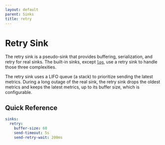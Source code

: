 ```yaml
---
layout: default
parent: Sinks
title: retry
---
```


# Retry Sink

The retry sink is a pseudo-sink that provides buffering, serialization, and retry for real sinks.
The built-in sinks, except [`log`](./log), use a retry sink to handle those three complexities.

The retry sink uses a LIFO queue (a stack) to prioritize sending the latest metrics.
During a long outage of the real sink, the retry sink drops the oldest metrics and keeps the latest metrics, up to its buffer size, which is configurable.

## Quick Reference

```yaml
sinks:
  retry:
    buffer-size: 60
    send-timeout: 5s
    send-retry-wait: 200ms
```
